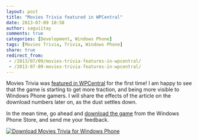 ```yaml
---
layout: post
title: "Movies Trivia featured in WPCentral"
date: 2013-07-09 10:58
author: saguiitay
comments: true
categories: [Development, Windows Phone]
tags: [Movies Trivia, Trivia, Windows Phone]
share: true
redirect_from:
 - /2013/07/09/movies-trivia-features-in-wpcentral/
 - /2013-07-09-movies-trivia-features-in-wpcentral/
---
```

Movies Trivia was [featured in WPCentral](http://www.wpcentral.com/movies-trivia-windows-phone-only-thing-missing-popcorn) for the first time!
I am happy to see that the game is starting to get more traction, and being more visible to Windows Phone gamers. I will share the effects of
the article on the download numbers later on, as the dust settles down.

In the mean time, go ahead and [download the game](http://www.windowsphone.com/s?appid=e46152fa-1cc8-44bd-a095-4e5ad590a055) from the Windows Phone Store,
and send me your feedback.

[![Download Movies Trivia for Windows Phone]({{site.url}}/images/windowsphone_208x67_blu.png "Download Movies Trivia for Windows Phone")](http://www.windowsphone.com/s?appid=e46152fa-1cc8-44bd-a095-4e5ad590a055)


